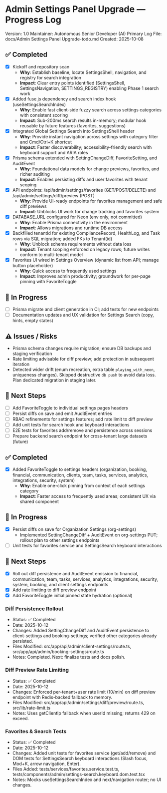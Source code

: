 # Admin Settings Panel Upgrade — Progress Log

Version: 1.0
Maintainer: Autonomous Senior Developer (AI)
Primary Log File: docs/Admin Settings Panel Upgrade-todo.md
Created: 2025-10-08

## ✅ Completed
- [x] Kickoff and repository scan
  - **Why**: Establish baseline, locate SettingsShell, navigation, and registry for search integration
  - **Impact**: Clear entry points identified (SettingsShell, SettingsNavigation, SETTINGS_REGISTRY) enabling Phase 1 search work
- [x] Added fuse.js dependency and search index hook (useSettingsSearchIndex)
  - **Why**: Enable fast client-side fuzzy search across settings categories with consistent scoring
  - **Impact**: Sub-200ms search results in-memory; modular hook reusable by future features (favorites, suggestions)
- [x] Integrated Global Settings Search into SettingsShell header
  - **Why**: Provide instant navigation across settings with category filter and Cmd/Ctrl+K shortcut
  - **Impact**: Faster discoverability; accessibility-friendly search with keyboard support and ARIA roles
- [x] Prisma schema extended with SettingChangeDiff, FavoriteSetting, and AuditEvent
  - **Why**: Foundational data models for change previews, favorites, and richer auditing
  - **Impact**: Enables persisting diffs and user favorites with tenant scoping
- [x] API endpoints: /api/admin/settings/favorites (GET/POST/DELETE) and /api/admin/settings/diff/preview (POST)
  - **Why**: Provide UI-ready endpoints for favorites management and safe diff previews
  - **Impact**: Unblocks UI work for change tracking and favorites system
- [x] DATABASE_URL configured for Neon (env only, not committed)
  - **Why**: Enable Prisma connectivity in the environment
  - **Impact**: Allows migrations and runtime DB access
- [x] Backfilled tenantId for existing ComplianceRecord, HealthLog, and Task rows via SQL migration; added FKs to Tenant(id)
  - **Why**: Unblock schema requirements without data loss
  - **Impact**: Tenant scoping enforced on legacy rows; future writes conform to multi-tenant model
- [x] Favorites UI wired in Settings Overview (dynamic list from API; manage button placeholder)
  - **Why**: Quick access to frequently used settings
  - **Impact**: Improves admin productivity; groundwork for per-page pinning with FavoriteToggle

## 🚧 In Progress
- [ ] Prisma migrate and client generation in CI; add tests for new endpoints
- [ ] Documentation updates and UX validation for Settings Search (copy, hints, empty states)

## ⚠️ Issues / Risks
- Prisma schema changes require migration; ensure DB backups and staging verification
- Rate limiting advisable for diff preview; add protection in subsequent iteration
- Detected wider drift (enum recreation, extra table `playing_with_neon`, uniqueness changes). Skipped destructive `db push` to avoid data loss. Plan dedicated migration in staging later.

## 🔧 Next Steps
- [ ] Add FavoriteToggle to individual settings pages headers
- [ ] Persist diffs on save and emit AuditEvent entries
- [ ] RBAC refinements for settings features; add rate limit to diff preview
- [ ] Add unit tests for search hook and keyboard interactions
- [ ] E2E tests for favorites add/remove and persistence across sessions
- [ ] Prepare backend search endpoint for cross-tenant large datasets (future)

## ✅ Completed
- [x] Added FavoriteToggle to settings headers (organization, booking, financial, communication, clients, team, tasks, services, analytics, integrations, security, system)
  - **Why**: Enable one-click pinning from context of each settings category
  - **Impact**: Faster access to frequently used areas; consistent UX via shared component

## 🚧 In Progress
- [x] Persist diffs on save for Organization Settings (org-settings)
  - Implemented SettingChangeDiff + AuditEvent on org-settings PUT; rollout plan to other settings endpoints
- [ ] Unit tests for favorites service and SettingsSearch keyboard interactions

## 🔧 Next Steps
- [x] Roll out diff persistence and AuditEvent emission to financial, communication, team, tasks, services, analytics, integrations, security, system, booking, and client settings endpoints
- [x] Add rate limiting to diff preview endpoint
- [x] Add FavoriteToggle initial pinned state hydration (optional)

### Diff Persistence Rollout
- Status: ✅ Completed
- Date: 2025-10-12
- Changes: Added SettingChangeDiff and AuditEvent persistence to client-settings and booking-settings; verified other categories already persisted.
- Files Modified: src/app/api/admin/client-settings/route.ts, src/app/api/admin/booking-settings/route.ts
- Notes: Completed. Next: finalize tests and docs polish.

### Diff Preview Rate Limiting
- Status: ✅ Completed
- Date: 2025-10-12
- Changes: Enforced per-tenant+user rate limit (10/min) on diff preview endpoint with Redis-backed fallback to memory.
- Files Modified: src/app/api/admin/settings/diff/preview/route.ts, src/lib/rate-limit.ts
- Notes: Uses getClientIp fallback when userId missing; returns 429 on exceed.

### Favorites & Search Tests
- Status: ✅ Completed
- Date: 2025-10-12
- Changes: Added unit tests for favorites service (get/add/remove) and DOM tests for SettingsSearch keyboard interactions (Slash focus, Mod+K, arrow navigation, Enter).
- Files Added: tests/services/favorites.service.test.ts, tests/components/admin/settings-search.keyboard.dom.test.tsx
- Notes: Mocks useSettingsSearchIndex and next/navigation router; no UI changes.
